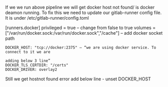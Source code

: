 If we we run above pipeline we will get docker host not found/ is docker deamon running. To fix this we need to update our gitlab-runner config file. It is under /etc/gitlab-runner/config.toml

 [runners.docker]
    privileged = true – change from false to true
    volumes = ["/var/run/docker.sock:/var/run/docker.sock","/cache"] – add docker socket path


    DOCKER_HOST: "tcp://docker:2375" – “we are using docker service. To connect to it we are                
                                                                                       adding below 3 line”  
    DOCKER_TLS_CERTDIR: "/certs"
    DOCKER_DRIVER: overlay2

Still we get hostnot found error add below line
        - unset DOCKER_HOST


